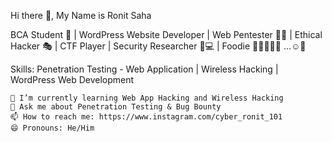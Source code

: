 Hi there 👋, My Name is Ronit Saha


BCA Student 📓 | WordPress Website Developer  | Web Pentester 👨‍💻 | Ethical Hacker 🎭 | CTF Player | Security Researcher 🔬💻 | Foodie 🌭🌮🍔🌯🍕 ...☺️🤗



Skills: Penetration Testing - Web Application | Wireless Hacking | WordPress Web Development

  
    🌱 I’m currently learning Web App Hacking and Wireless Hacking
    💬 Ask me about Penetration Testing & Bug Bounty
    📫 How to reach me: https://www.instagram.com/cyber_ronit_101
    😄 Pronouns: He/Him
